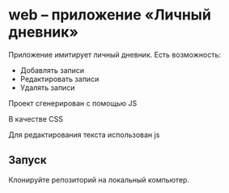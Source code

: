 # web – приложение «Личный дневник»

Приложение имитирует личный дневник. Есть возможность:

- Добавлять записи
- Редактировать записи
- Удалять записи

Проект сгенерирован с помощью JS

В качестве CSS 

Для редактирования текста использован js

## Запуск

Клонируйте репозиторий на локальный компьютер.

